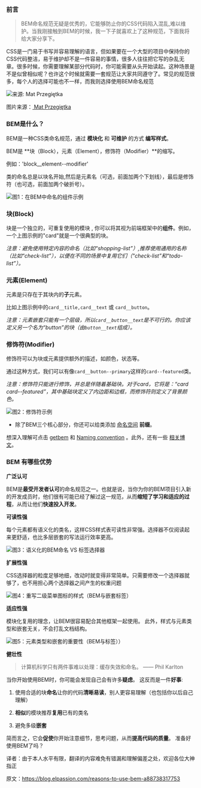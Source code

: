### 前言


>BEM命名规范无疑是优秀的，它能够防止你的CSS代码陷入混乱,难以维护。当我刚接触到BEM的时候，我一下子就喜欢上了这种规范，下面我将给大家分享下。    

CSS是一门易于书写并容易理解的语言，但如果要在一个大型的项目中保持你的CSS代码整洁，易于维护却不是一件容易的事情，很多人往往把它写的杂乱无章。很多时候，你需要理解某部分代码时，你可能需要从头开始读起。这种场景是不是似曾相似呢？也许这个时候就需要一套规范让大家共同遵守了。常见的规范很多，每个人的选择可能也不一样，而我则选择使用BEM命名规范

![来源: Mat Przegiętka](https://user-gold-cdn.xitu.io/2017/11/27/15ffdbb21dc20cb9?w=2000&h=1200&f=png&s=51522)

图片来源：<a href="https://dribbble.com/MatPrzegietka?utm_source=Medium&utm_medium=link&utm_campaign=BEM"> Mat Przegiętka</a>


### BEM是什么？


BEM是一种CSS类命名规范，通过 **模块化** 和 **可维护** 的方式 **编写样式**。

BEM是 **块（Block），元素（Element），修饰符（Modifier）**的缩写。

例如：'block__element--modifier'

类的命名总是以块名开始,然后是元素名（可选，前面加两个下划线），最后是修饰符（也可选，前面加两个破折号）。

![图1：在BEM中命名的组件示例](https://user-gold-cdn.xitu.io/2017/11/27/15ffdbb21cc8e7dd?w=1195&h=457&f=png&s=71078)

### 块(Block)

块是一个独立的，可重复使用的模块 , 你可以将其视为前端框架中的**组件**。例如，一个上图示例的"card"就是一个很典型的块。 


*注意：避免使用特定内容的命名（比如“shopping-list”）,推荐使用通用的名称（比如“check-list”），以便在不同的场景中复用它们（“check-list”和“todo-list”）。*


### 元素(Element)

元素是只存在于其块内的**子**元素。

比如上图示例中的`card__title,card__text` 或 `card__button`。


*注意：元素嵌套只能有一个层级，所以`card__button__text`是不可行的。你应该定义另一个名为“button”的块（由`button__text`组成）。*

### 修饰符(Modifier)


修饰符可以为块或元素提供额外的描述，如颜色，状态等。

通过这种方式，我们可以有像`card__button--primary`这样的`card--featured`类。

*注意：修饰符只能进行修饰，并总是伴随着基础块。对于card，它将是：“card card--featured”，其中基础块定义了内边距和边框，而修饰符则定义了背景颜色。*

![图2：修饰符示例](https://user-gold-cdn.xitu.io/2017/11/27/15ffe245e873d65c?w=1100&h=433&f=png&s=50803)

* 除了BEM三个核心部分，你还可以给类添加 <a href="https://csswizardry.com/2015/03/more-transparent-ui-code-with-namespaces/">命名空间</a> **前缀**。

想深入理解可点击 <a href="http://getbem.com/naming/">getbem</a> 和 <a href="https://en.bem.info/methodology/naming-convention/">Naming convention</a> 。此外，还有一些 <a href="https://www.smashingmagazine.com/2016/06/battling-bem-extended-edition-common-problems-and-how-to-avoid-them/">相关博文</a>。


### BEM 有哪些优势

**广泛认可**

BEM是**最受开发者认可**的命名规范之一。也就是说，当你为你的BEM项目引入新的开发成员时，他们很有可能已经了解过这一规范，从而**缩短了学习和适应的过程**，从而让他们**快速投入开发**。

**可读性强**

每个元素都有语义化的类名，这样CSS样式表可读性非常强。选择器不仅阅读起来更舒适，也比多层嵌套的写法运行效率更高。

![图3：语义化的BEM命名 VS 标签选择器](https://user-gold-cdn.xitu.io/2017/11/27/15ffe245e7fe9f7d?w=1100&h=383&f=png&s=16365)

**扩展性强**

CSS选择器的粒度足够地细，改动时就变得非常简单。只需要修改一个选择器就够了，也不用担心两个选择器之间产生的权重问题

![图4：重写二级菜单图标的样式（BEM与嵌套标签）](https://user-gold-cdn.xitu.io/2017/11/27/15ffe245ee4ed6c0?w=1100&h=392&f=png&s=22447)

**适应性强**

模块化复用的理念，让BEM很容易配合其他框架一起使用。 此外，样式与元素类型和嵌套无关，不会打乱文档结构。

![图5：元素类型和嵌套的重要性（BEM与标签））](https://user-gold-cdn.xitu.io/2017/11/27/15ffe245e7497e02?w=1100&h=455&f=png&s=42501)

**健壮性**

>计算机科学只有两件事难以处理：缓存失效和命名。
>—— Phil Karlton

当你开始使用BEM时，你可能会发现自己会有许多**疑虑**。 
这反而是一件**好事**:

1. 使用合适的块**命名**让你的代码**清晰易读**，别人更容易理解（也包括你以后自己理解）

2. **相似**的模块推荐**复用**已有的类名

3. 避免多级**嵌套**


简而言之，它会**促使**你开始注意细节，思考问题，从而**提高代码的质量**。 准备好使用BEM了吗？

译者：由于本人水平有限，翻译的内容难免有错漏和理解偏差之处，欢迎各位大神指正

原文：https://blog.elpassion.com/reasons-to-use-bem-a88738317753


